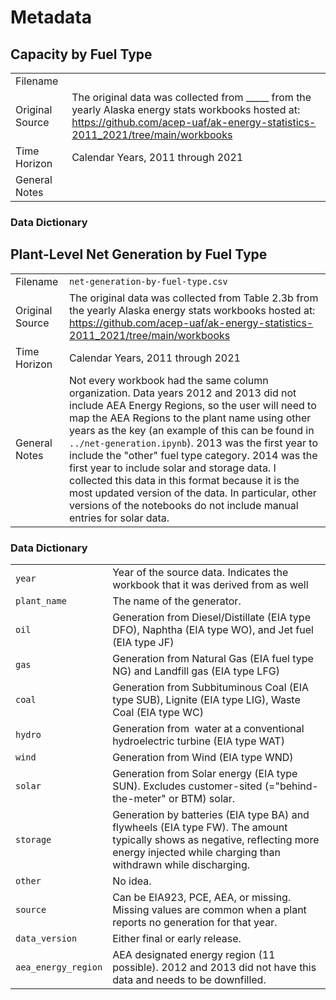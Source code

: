 # Metadata

## Capacity by Fuel Type

| | | 
|:-|:-|
| Filename |  |
| Original Source | The original data was collected from _____ from the yearly Alaska energy stats workbooks hosted at: https://github.com/acep-uaf/ak-energy-statistics-2011_2021/tree/main/workbooks |
| Time Horizon | Calendar Years, 2011 through 2021 |
| General Notes ||

### Data Dictionary


## Plant-Level Net Generation by Fuel Type

| | | 
|:-|:-|
| Filename | `net-generation-by-fuel-type.csv` |
| Original Source | The original data was collected from Table 2.3b from the yearly Alaska energy stats workbooks hosted at: https://github.com/acep-uaf/ak-energy-statistics-2011_2021/tree/main/workbooks |
| Time Horizon | Calendar Years, 2011 through 2021 |
| General Notes | Not every workbook had the same column organization. Data years 2012 and 2013 did not include AEA Energy Regions, so the user will need to map the AEA Regions to the plant name using other years as the key (an example of this can be found in `../net-generation.ipynb`). 2013 was the first year to include the "other" fuel type category. 2014 was the first year to include solar and storage data. I collected this data in this format because it is the most updated version of the data. In particular, other versions of the notebooks do not include manual entries for solar data.|

### Data Dictionary

|  |  | 
|:-|:-|
| `year`              | Year of the source data. Indicates the workbook that it was derived from as well 
| `plant_name`       | The name of the generator.                                                                                                                                                        |
| `oil`               | Generation from Diesel/Distillate (EIA type DFO), Naphtha (EIA type WO), and Jet fuel (EIA type JF)                                                                                         |
| `gas`               | Generation from Natural Gas (EIA fuel type NG) and Landfill gas (EIA type LFG)                                                                                                              |
| `coal`              | Generation from Subbituminous Coal (EIA type SUB), Lignite (EIA type LIG), Waste Coal (EIA type WC)                                                                                         |
| `hydro`             | Generation from  water at a conventional hydroelectric turbine (EIA type WAT)                                                                                                               |
| `wind`              | Generation from Wind (EIA type WND)                                                                                                                                                         |
| `solar`     | Generation from Solar energy (EIA type SUN). Excludes customer-sited (="behind-the-meter" or BTM) solar.                                                                                    |
| `storage`     | Generation by batteries (EIA type BA) and flywheels (EIA type FW). The amount typically shows as negative, reflecting more energy injected while charging than withdrawn while discharging. |
| `other`             | No idea.                                                                                                                                                                                    |
| `source` | Can be EIA923, PCE, AEA, or missing. Missing values are common when a plant reports no generation for that year. |
| `data_version` | Either final or early release. |
| `aea_energy_region` | AEA designated energy region (11 possible). 2012 and 2013 did not have this data and needs to be downfilled. |